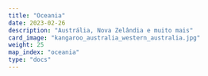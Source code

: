 ```yaml
---
title: "Oceania"
date: 2023-02-26
description: "Austrália, Nova Zelândia e muito mais"
card_image: "kangaroo_australia_western_australia.jpg"
weight: 25
map_index: "oceania"
type: "docs"
---
```

